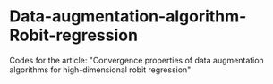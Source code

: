 # Data-augmentation-algorithm-Robit-regression
Codes for the article: "Convergence properties of data augmentation algorithms for high-dimensional robit regression"
